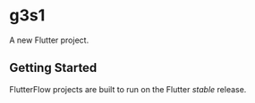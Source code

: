 # g3s1

A new Flutter project.

## Getting Started

FlutterFlow projects are built to run on the Flutter _stable_ release.
